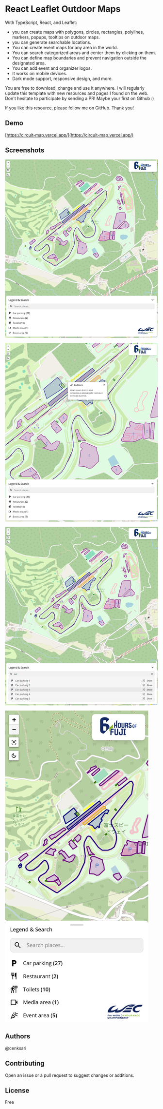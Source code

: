 # React Leaflet Outdoor Maps

With TypeScript, React, and Leaflet:

- you can create maps with polygons, circles, rectangles, polylines, markers, popups, tooltips on outdoor maps.
- you can generate searchable locations.
- You can create event maps for any area in the world.
- You can search categorized areas and center them by clicking on them.
- You can define map boundaries and prevent navigation outside the designated area.
- You can add event and organizer logos.
- It works on mobile devices.
- Dark mode support, responsive design, and more.

You are free to download, change and use it anywhere. I will regularly update this template with new resources and pages I found on the web. Don't hesitate to participate by sending a PR! Maybe your first on Github :)

If you like this resource, please follow me on GitHub. Thank you!

## Demo

[https://circuit-map.vercel.app/](https://circuit-map.vercel.app/)

## Screenshots

![Web](https://raw.githubusercontent.com/cenksari/react-leaflet-outdoor-maps/master/screenshots/web.png)

![Popup](https://raw.githubusercontent.com/cenksari/react-leaflet-outdoor-maps/master/screenshots/popup.png)

![Search](https://raw.githubusercontent.com/cenksari/react-leaflet-outdoor-maps/master/screenshots/search.png)

![Mobile](https://raw.githubusercontent.com/cenksari/react-leaflet-outdoor-maps/master/screenshots/mobile.png)

## Authors

@cenksari

## Contributing

Open an issue or a pull request to suggest changes or additions.

## License

Free
